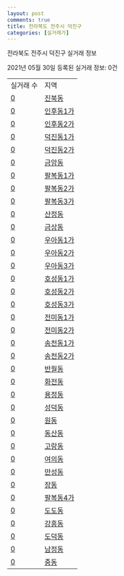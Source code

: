 ```yaml
---
layout: post
comments: true
title: 전라북도 전주시 덕진구
categories: [실거래가]
---
```


전라북도 전주시 덕진구 실거래 정보

2021년 05월 30일 등록된 실거래 정보: 0건


<table>
  <tr>
    <td>실거래 수</td>
    <td>지역</td>
  </tr>

  
  <tr>
    <td><a href="4511310200.html">0</a></td>
    <td><a href="4511310200.html">진북동</a></td>
  </tr>
    

  <tr>
    <td><a href="4511310300.html">0</a></td>
    <td><a href="4511310300.html">인후동1가</a></td>
  </tr>
    

  <tr>
    <td><a href="4511310400.html">0</a></td>
    <td><a href="4511310400.html">인후동2가</a></td>
  </tr>
    

  <tr>
    <td><a href="4511310500.html">0</a></td>
    <td><a href="4511310500.html">덕진동1가</a></td>
  </tr>
    

  <tr>
    <td><a href="4511310600.html">0</a></td>
    <td><a href="4511310600.html">덕진동2가</a></td>
  </tr>
    

  <tr>
    <td><a href="4511310700.html">0</a></td>
    <td><a href="4511310700.html">금암동</a></td>
  </tr>
    

  <tr>
    <td><a href="4511310800.html">0</a></td>
    <td><a href="4511310800.html">팔복동1가</a></td>
  </tr>
    

  <tr>
    <td><a href="4511310900.html">0</a></td>
    <td><a href="4511310900.html">팔복동2가</a></td>
  </tr>
    

  <tr>
    <td><a href="4511311000.html">0</a></td>
    <td><a href="4511311000.html">팔복동3가</a></td>
  </tr>
    

  <tr>
    <td><a href="4511311100.html">0</a></td>
    <td><a href="4511311100.html">산정동</a></td>
  </tr>
    

  <tr>
    <td><a href="4511311200.html">0</a></td>
    <td><a href="4511311200.html">금상동</a></td>
  </tr>
    

  <tr>
    <td><a href="4511311300.html">0</a></td>
    <td><a href="4511311300.html">우아동1가</a></td>
  </tr>
    

  <tr>
    <td><a href="4511311400.html">0</a></td>
    <td><a href="4511311400.html">우아동2가</a></td>
  </tr>
    

  <tr>
    <td><a href="4511311500.html">0</a></td>
    <td><a href="4511311500.html">우아동3가</a></td>
  </tr>
    

  <tr>
    <td><a href="4511311600.html">0</a></td>
    <td><a href="4511311600.html">호성동1가</a></td>
  </tr>
    

  <tr>
    <td><a href="4511311700.html">0</a></td>
    <td><a href="4511311700.html">호성동2가</a></td>
  </tr>
    

  <tr>
    <td><a href="4511311800.html">0</a></td>
    <td><a href="4511311800.html">호성동3가</a></td>
  </tr>
    

  <tr>
    <td><a href="4511311900.html">0</a></td>
    <td><a href="4511311900.html">전미동1가</a></td>
  </tr>
    

  <tr>
    <td><a href="4511312000.html">0</a></td>
    <td><a href="4511312000.html">전미동2가</a></td>
  </tr>
    

  <tr>
    <td><a href="4511312100.html">0</a></td>
    <td><a href="4511312100.html">송천동1가</a></td>
  </tr>
    

  <tr>
    <td><a href="4511312200.html">0</a></td>
    <td><a href="4511312200.html">송천동2가</a></td>
  </tr>
    

  <tr>
    <td><a href="4511312300.html">0</a></td>
    <td><a href="4511312300.html">반월동</a></td>
  </tr>
    

  <tr>
    <td><a href="4511312400.html">0</a></td>
    <td><a href="4511312400.html">화전동</a></td>
  </tr>
    

  <tr>
    <td><a href="4511312500.html">0</a></td>
    <td><a href="4511312500.html">용정동</a></td>
  </tr>
    

  <tr>
    <td><a href="4511312600.html">0</a></td>
    <td><a href="4511312600.html">성덕동</a></td>
  </tr>
    

  <tr>
    <td><a href="4511312700.html">0</a></td>
    <td><a href="4511312700.html">원동</a></td>
  </tr>
    

  <tr>
    <td><a href="4511312800.html">0</a></td>
    <td><a href="4511312800.html">동산동</a></td>
  </tr>
    

  <tr>
    <td><a href="4511312900.html">0</a></td>
    <td><a href="4511312900.html">고랑동</a></td>
  </tr>
    

  <tr>
    <td><a href="4511313000.html">0</a></td>
    <td><a href="4511313000.html">여의동</a></td>
  </tr>
    

  <tr>
    <td><a href="4511313100.html">0</a></td>
    <td><a href="4511313100.html">만성동</a></td>
  </tr>
    

  <tr>
    <td><a href="4511313200.html">0</a></td>
    <td><a href="4511313200.html">장동</a></td>
  </tr>
    

  <tr>
    <td><a href="4511313300.html">0</a></td>
    <td><a href="4511313300.html">팔복동4가</a></td>
  </tr>
    

  <tr>
    <td><a href="4511313400.html">0</a></td>
    <td><a href="4511313400.html">도도동</a></td>
  </tr>
    

  <tr>
    <td><a href="4511313500.html">0</a></td>
    <td><a href="4511313500.html">강흥동</a></td>
  </tr>
    

  <tr>
    <td><a href="4511313600.html">0</a></td>
    <td><a href="4511313600.html">도덕동</a></td>
  </tr>
    

  <tr>
    <td><a href="4511313700.html">0</a></td>
    <td><a href="4511313700.html">남정동</a></td>
  </tr>
    

  <tr>
    <td><a href="4511313800.html">0</a></td>
    <td><a href="4511313800.html">중동</a></td>
  </tr>
    


</table>
    